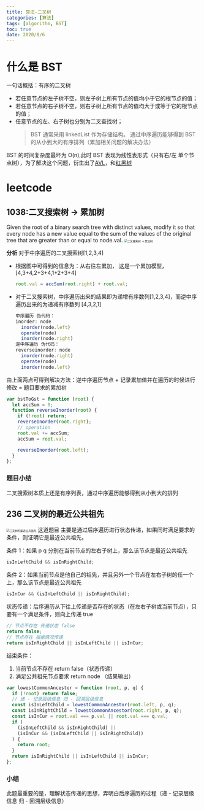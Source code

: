 ```yaml
---
title: 算法-二叉树
categories: [算法]
tags: [algorithm, BST]
toc: true
date: 2020/8/6
---
```


# 什么是 BST

一句话概括：有序的二叉树

- 若任意节点的左子树不空，则左子树上所有节点的值均小于它的根节点的值；
- 若任意节点的右子树不空，则右子树上所有节点的值均大于或等于它的根节点的值；
- 任意节点的左、右子树也分别为二叉查找树；
  > BST 通常采用 linkedList 作为存储结构。
  > 通过中序遍历能够得到 BST 的从小到大的有序排列（累加相关问题的解决办法）

BST 的时间复杂度最坏为 O(n),此时 BST 表现为线性表形式（只有右/左 单个节点树），为了解决这个问题，衍生出了[AVL](https://zh.wikipedia.org/wiki/AVL%E6%A0%91)，和[红黑树](https://zh.wikipedia.org/wiki/%E7%BA%A2%E9%BB%91%E6%A0%91)

# leetcode

## 1038:二叉搜索树 -> 累加树

Given the root of a binary search tree with distinct values, modify it so that every node has a new value equal to the sum of the values of the original tree that are greater than or equal to node.val.
<img src="1038.png" style="zoom:50%" alt="二叉搜索树 -> 累加树">

**分析**
对于中序遍历的二叉搜索树[1,2,3,4]

- 根据图中可得到的信息为：从右往左累加， 这是一个累加模型， [4,3+4,2+3+4,1+2+3+4]
  ```js
  root.val = accSum(root.right) + root.val;
  ```
- 对于二叉搜索树，中序遍历出来的结果即为递增有序数列[1,2,3,4]，而逆中序遍历出来的为递减有序数列 [4,3,2,1]
  ```js
  中序遍历 伪代码：
  inorder: node
    inorder(node.left)
    operate(node)
    inorder(node.right)
  逆中序遍历 伪代码：
  reverseinorder: node
    inorder(node.right)
    operate(node)
    inorder(node.left)
  ```

由上面两点可得到解决方法：逆中序遍历节点 + 记录累加值并在遍历的时候进行修改 = 题目要求的累加树

```js
var bstToGst = function (root) {
  let accSum = 0;
  function reverseInorder(root) {
    if (!root) return;
    reverseInorder(root.right);
    // operation
    root.val += accSum;
    accSum = root.val;

    reverseInorder(root.left);
  }
};
```

### 题目小结

二叉搜索树本质上还是有序列表，通过中序遍历能够得到从小到大的排列

## 236 二叉树的最近公共祖先

<img src="236.png" style="zoom:50%" alt="二叉树的最近公共祖先">
这道题目 主要是通过后序遍历进行状态传递，如果同时满足要求的条件，则证明它是最近公共祖先。

条件 1：如果 p q 分别在当前节点的左右子树上，那么该节点是最近公共祖先

```js
isInLeftChild && isInRightChild;
```

条件 2：如果当前节点是他自己的祖先，并且另外一个节点在左右子树的任一个上，那么该节点是最近公共祖先

```js
isInCur && (isInLeftChild || isInRightChild);
```

状态传递：后序遍历从下往上传递是否存在的状态（在左右子树或当前节点），只要有一个满足条件，则向上传递 true

```js
// 节点不存在 传递状态 false
return false;
// 节点存在 根据情况传递
return isInRightChild || isInLeftChild || isInCur;
```

结束条件：

1. 当前节点不存在 return false（状态传递）
2. 满足公共祖先节点要求 return node （结果输出）

```js
var lowestCommonAncestor = function (root, p, q) {
  if (!root) return false;
  // 递 - 记录层级信息 归 - 回溯层级信息
  const isInLeftChild = lowestCommonAncestor(root.left, p, q);
  const isInRightChild = lowestCommonAncestor(root.right, p, q);
  const isInCur = root.val === p.val || root.val === q.val;
  if (
    (isInLeftChild && isInRightChild) ||
    (isInCur && (isInLeftChild || isInRightChild))
  ) {
    return root;
  }
  return isInRightChild || isInLeftChild || isInCur;
};
```

### 小结

此题最重要的是，理解状态传递的思想，弄明白后序遍历的过程（递 - 记录层级信息 归 - 回溯层级信息）

